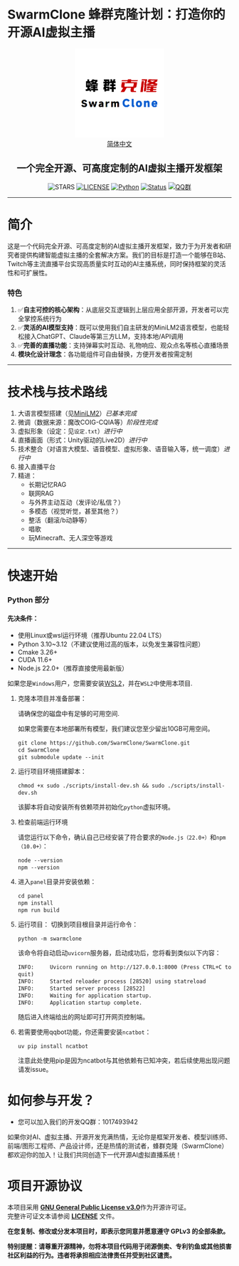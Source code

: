 # SwarmClone 蜂群克隆计划：打造你的开源AI虚拟主播

<div align="center">
<img src="../docs/assets/logo.png" width="200" height="200" />
<br>
    <a href="../README.md">简体中文</a>
<br>
<h2>一个完全开源、可高度定制的AI虚拟主播开发框架</h2>
<!-下面这行空行千万别删->

![STARS](https://img.shields.io/github/stars/SwarmClone/SwarmClone?color=yellow&label=Github%20Stars)
[![LICENSE](https://img.shields.io/badge/LICENSE-GPLV3-red)](https://github.com/SwarmClone/SwarmClone/blob/main/LICENSE)
[![Python](https://img.shields.io/badge/Python-3.10~3.12-blue.svg)](https://www.python.org)
[![Status](https://img.shields.io/badge/Status-Active-brightgreen.svg)]()
[![QQ群](https://custom-icon-badges.demolab.com/badge/QQ群-1048307485-00BFFF?style=flat&logo=tencent-qq)](https://qm.qq.com/q/8IUfgmDqda)
</div>

---

# 简介

这是一个代码完全开源、可高度定制的AI虚拟主播开发框架，致力于为开发者和研究者提供构建智能虚拟主播的全套解决方案。我们的目标是打造一个能够在B站、Twitch等主流直播平台实现高质量实时互动的AI主播系统，同时保持框架的灵活性和可扩展性。

### 特色
1. ✅**自主可控的核心架构**：从底层交互逻辑到上层应用全部开源，开发者可以完全掌控系统行为
2. ✅**灵活的AI模型支持**：既可以使用我们自主研发的MiniLM2语言模型，也能轻松接入ChatGPT、Claude等第三方LLM，支持本地/API调用
3. ✅**完善的直播功能**：支持弹幕实时互动、礼物响应、观众点名等核心直播场景
4. **模块化设计理念**：各功能组件可自由替换，方便开发者按需定制

---

# 技术栈与技术路线
1) 大语言模型搭建（见[MiniLM2](https://github.com/swarmclone/MiniLM2)）*已基本完成*
2) 微调（数据来源：魔改COIG-CQIA等）*阶段性完成*
3) 虚拟形象（设定：见`设定.txt`）*进行中*
4) 直播画面（形式：Unity驱动的Live2D）*进行中*
5) 技术整合（对语言大模型、语音模型、虚拟形象、语音输入等，统一调度）*进行中*
6) 接入直播平台
7) 精进：
    - 长期记忆RAG
    - 联网RAG
    - 与外界主动互动（发评论/私信？）
    - 多模态（视觉听觉，甚至其他？）
    - 整活（翻滚/b动静等）
    - 唱歌
    - 玩Minecraft、无人深空等游戏

---

# 快速开始
### Python 部分
#### 先决条件：
- 使用Linux或wsl运行环境（推荐Ubuntu 22.04 LTS）
- Python 3.10~3.12（不建议使用过高的版本，以免发生兼容性问题）
- Cmake 3.26+
- CUDA 11.6+
- Node.js 22.0+（推荐直接使用最新版）


如果您是`Windows`用户，您需要安装[WSL2](https://learn.microsoft.com/zh-cn/windows/wsl/install)，并在`WSL2`中使用本项目.

1. 克隆本项目并准备部署：

   请确保您的磁盘中有足够的可用空间.

   如果您需要在本地部署所有模型，我们建议您至少留出10GB可用空间。

   ```console
   git clone https://github.com/SwarmClone/SwarmClone.git
   cd SwarmClone
   git submodule update --init
   ```
2. 运行项目环境搭建脚本：

   ```console
   chmod +x sudo ./scripts/install-dev.sh && sudo ./scripts/install-dev.sh
   ```
   该脚本将自动安装所有依赖项并初始化`python`虚拟环境。
3. 检查前端运行环境

   请您运行以下命令，确认自己已经安装了符合要求的`Node.js（22.0+）`和`npm（10.0+）`：
   ```console
   node --version
   npm --version
   ```
4. 进入`panel`目录并安装依赖：
   ```console
   cd panel
   npm install
   npm run build
   ```

5. 运行项目：
   切换到项目根目录并运行命令：
   ```console
   python -m swarmclone
   ```
   该命令将自动启动`uvicorn`服务器，启动成功后，您将看到类似以下内容：
   ```console
   INFO:     Uvicorn running on http://127.0.0.1:8000 (Press CTRL+C to quit)
   INFO:     Started reloader process [28520] using statreload
   INFO:     Started server process [28522]
   INFO:     Waiting for application startup.
   INFO:     Application startup complete.
   ```
   随后进入终端给出的网址即可打开网页控制端。

6. 若需要使用qqbot功能，你还需要安装`ncatbot`：
   ```console
   uv pip install ncatbot
   ```
   注意此处使用pip是因为ncatbot与其他依赖有已知冲突，若后续使用出现问题请发issue。

# 如何参与开发？
- 您可以加入我们的开发QQ群：1017493942

如果你对AI、虚拟主播、开源开发充满热情，无论你是框架开发者、模型训练师、前端/图形工程师、产品设计师，还是热情的测试者，蜂群克隆（SwarmClone）都欢迎你的加入！让我们共同创造下一代开源AI虚拟直播系统！


# 项目开源协议

本项目采用 [**GNU General Public License v3.0**](https://www.gnu.org/licenses/gpl-3.0.en.html)作为开源许可证。  
完整许可证文本请参阅 [**LICENSE**](/LICENSE) 文件。

**在您复制、修改或分发本项目时，即表示您同意并愿意遵守 GPLv3 的全部条款。**

**特别提醒：请尊重开源精神，勿将本项目代码用于闭源倒卖、专利钓鱼或其他损害社区利益的行为。违者将承担相应法律责任并受到社区谴责。**